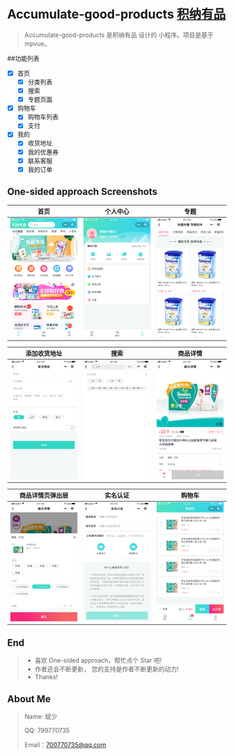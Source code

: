 # Accumulate-good-products [积纳有品](https://github.com/28468/Accumulate-good-products/tree/liubinbin)

> ​Accumulate-good-products 是积纳有品 设计的 小程序。项目是基于 mpvue。


##功能列表
- [x] 首页
  - [x] 分类列表
  - [x] 搜索
  - [x] 专题页面
- [x] 购物车
  - [x] 购物车列表
  - [x] 支付
- [x] 我的
  - [x] 收货地址
  - [x] 我的优惠券
  - [x] 联系客服
  - [x] 我的订单

## One-sided approach Screenshots

|         首页        |         个人中心        |         专题        |
| :------------------: | :----------------------: | :------------------: |
| ![](./积纳有品/static/images/首页.png) | ![](./积纳有品/static/images/我的.png) | ![](./积纳有品/static/images/专题.png) |

|         添加收货地址         |          搜索          |            商品详情           | 
| :-------------------: | :-------------------------: | :----------------------------: |
| ![](./积纳有品/static/images/添加收货地址.png) | ![](./积纳有品/static/images/搜索.png) | ![](./积纳有品/static/images/商品详情.png) |

|         商品详情页弹出层         |          实名认证          |            购物车           | 
| :-------------------: | :-------------------------: | :----------------------------: |
| ![](./积纳有品/static/images/商品详情页弹出层.png) | ![](./积纳有品/static/images/实名认证.png) | ![](./积纳有品/static/images/购物车.png) |


## End

> - 喜欢 One-sided approach，帮忙点个 Star 吧!
> - 作者还会不断更新， 您的支持是作者不断更新的动力!
> - Thanks!

## About Me

> Name: 斌少
>
> QQ: 799770735
>
> Email：700770735@qq.com